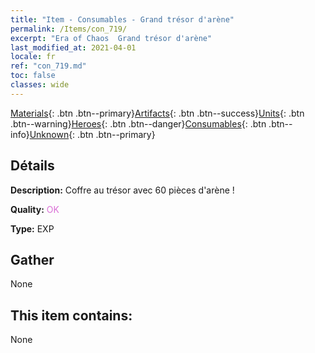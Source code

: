 ```yaml
---
title: "Item - Consumables - Grand trésor d'arène"
permalink: /Items/con_719/
excerpt: "Era of Chaos  Grand trésor d'arène"
last_modified_at: 2021-04-01
locale: fr
ref: "con_719.md"
toc: false
classes: wide
---
```

 [Materials](/fr/Items/){: .btn .btn--primary}[Artifacts](/fr/Items/Artifacts/){: .btn .btn--success}[Units](/fr/Items/Units/){: .btn .btn--warning}[Heroes](/fr/Items/Heroes/){: .btn .btn--danger}[Consumables](/fr/Items/Consumables/){: .btn .btn--info}[Unknown](/fr/Items/Unknown/){: .btn .btn--primary}

## Détails
 **Description:** Coffre au trésor avec 60 pièces d'arène !

 **Quality:** <span style="color: #DA70D6">OK</span>

 **Type:** EXP

## Gather

  None

## This item contains:

  None

